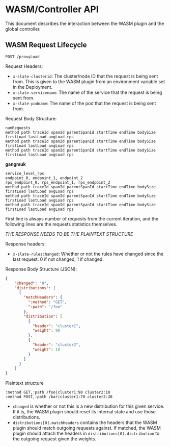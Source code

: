 # WASM/Controller API

This document describes the interaction between the WASM plugin and the global controller.

## WASM Request Lifecycle

`POST /proxyLoad`

Request Headers:
- `x-slate-clusterid`: The cluster/node ID that the request is being sent from. This is given to the WASM plugin from an environment
variable set in the Deployment.
- `x-slate-servicename`: The name of the service that the request is being sent from.
- `x-slate-podname`: The name of the pod that the request is being sent from.

Request Body Structure:
```
numRequests
method path traceId spanId parentSpanId startTime endTime bodySize firstLoad lastLoad avgLoad rps
method path traceId spanId parentSpanId startTime endTime bodySize firstLoad lastLoad avgLoad rps
method path traceId spanId parentSpanId startTime endTime bodySize firstLoad lastLoad avgLoad rps
```

**gangmuk**
```
service_level_rps
endpoint_0, endpoint_1, endpoint_2
rps_endpoint_0, rps_endpoint_1, rps_endpoint_2
method path traceId spanId parentSpanId startTime endTime bodySize firstLoad lastLoad avgLoad rps
method path traceId spanId parentSpanId startTime endTime bodySize firstLoad lastLoad avgLoad rps
method path traceId spanId parentSpanId startTime endTime bodySize firstLoad lastLoad avgLoad rps
```

First line is always number of requests from the current iteration, and the following lines are the requests statistics themselves.

*THE RESPONSE NEEDS TO BE THE PLAINTEXT STRUCTURE*

Response headers:
- `x-slate-ruleschanged`: Whether or not the rules have changed since the last request. 0 if not changed, 1 if changed.

Response Body Structure (JSON):
```json
{
    "changed": "0",
    "distributions": [
      {
        "matchHeaders": {
          ":method": "GET",
          ":path": "/foo"
        },
        "distribution": [
          {
            "header": "cluster1",
            "weight": 90
          },
          {
            "header": "cluster2",
            "weight": 10
          }
        ]
      }
    ]
}
```

Plaintext structure
```
:method GET,:path /foo|cluster1:90 cluster2:10
:method POST,:path /bar|cluster1:70 cluster2:30
```

- `changed` is whether or not this is a new distribution for this given service. If it is, the WASM plugin should reset its internal state and use those distributions.
- `distributions[0].matchHeaders` contains the headers that the WASM plugin should match outgoing requests against. If matched, the WASM plugin should attach the headers in `distributions[0].distribution` to the outgoing request given the weights.

